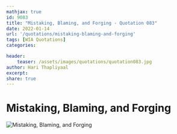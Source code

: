 ```yaml
---
mathjax: true
id: 9083
title: "Mistaking, Blaming, and Forging - Quotation 083"
date: 2022-01-14
url: '/quotations/mistaking-blaming-and-forging'
tags: [WIA Quotations] 
categories: 

header:
    teaser: /assets/images/quotations/quotation083.jpg
author: Hari Thapliyaal 
excerpt:
share: true 
---
```


# Mistaking, Blaming, and Forging

![Mistaking, Blaming, and Forging](/assets/images/quotations/quotation083.jpg)
